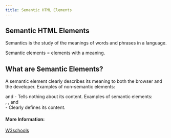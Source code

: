 ```yaml
---
title: Semantic HTML Elements
---
```

## Semantic HTML Elements

Semantics is the study of the meanings of words and phrases in a language.

Semantic elements = elements with a meaning.

## What are Semantic Elements?

A semantic element clearly describes its meaning to both the browser and the developer.
Examples of non-semantic elements: <div> and <span> - Tells nothing about its content.
Examples of semantic elements: <form>, <table>, and <article> - Clearly defines its content.

#### More Information:

[W3schools](https://www.w3schools.com/html/html5_semantic_elements.asp)

